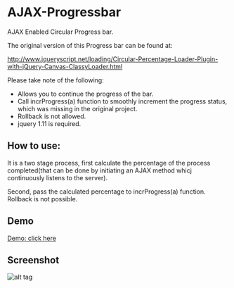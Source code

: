 # AJAX-Progressbar
AJAX Enabled Circular Progress bar.


The original version of this Progress bar can be found at:

http://www.jqueryscript.net/loading/Circular-Percentage-Loader-Plugin-with-jQuery-Canvas-ClassyLoader.html


Please take note of the following:
  * Allows you to continue the progress of the bar.
  * Call incrProgress(a) function to smoothly increment the progress status, which was missing in the original project.
  * Rollback is not allowed.
  * jquery 1.11 is required.

## How to use:
It is a two stage process, 
first calculate the percentage of the process completed(that can be done by initiating an AJAX method whicj continuously listens to the server).

Second, pass the calculated percentage to incrProgress(a) function. Rollback is not possible.

## Demo
[Demo: click here](http://shekharanna1993.github.io/AJAX-Progressbar/)

## Screenshot
![alt tag](https://cloud.githubusercontent.com/assets/7301265/5916065/d6633b4e-a632-11e4-934d-58ed263d2839.PNG)
